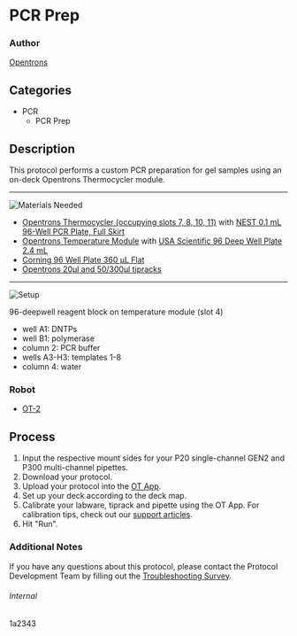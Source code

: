# PCR Prep

### Author
[Opentrons](https://opentrons.com/)

## Categories
* PCR
	* PCR Prep

## Description
This protocol performs a custom PCR preparation for gel samples using an on-deck Opentrons Thermocycler module.

---
![Materials Needed](https://s3.amazonaws.com/opentrons-protocol-library-website/custom-README-images/001-General+Headings/materials.png)

* [Opentrons Thermocycler (occupying slots 7, 8, 10, 11)](https://shop.opentrons.com/collections/hardware-modules/products/thermocycler-module) with [NEST 0.1 mL 96-Well PCR Plate, Full Skirt](https://shop.opentrons.com/collections/verified-labware/products/nest-0-1-ml-96-well-pcr-plate-full-skirt)
* [Opentrons Temperature Module](https://shop.opentrons.com/collections/hardware-modules/products/tempdeck) with [USA Scientific 96 Deep Well Plate 2.4 mL](https://www.usascientific.com/plateone-96-deep-well-2ml/p/PlateOne-96-Deep-Well-2mL)
* [Corning 96 Well Plate 360 µL Flat](https://ecatalog.corning.com/life-sciences/b2c/US/en/Microplates/Assay-Microplates/96-Well-Microplates/Corning%C2%AE-96-well-Solid-Black-and-White-Polystyrene-Microplates/p/corning96WellSolidBlackAndWhitePolystyreneMicroplates)
* [Opentrons 20µl and 50/300µl tipracks](https://shop.opentrons.com/collections/opentrons-tips)

---
![Setup](https://s3.amazonaws.com/opentrons-protocol-library-website/custom-README-images/001-General+Headings/Setup.png)

96-deepwell reagent block on temperature module (slot 4)
* well A1: DNTPs
* well B1: polymerase
* column 2: PCR buffer
* wells A3-H3: templates 1-8
* column 4: water

### Robot
* [OT-2](https://opentrons.com/ot-2)

## Process
1. Input the respective mount sides for your P20 single-channel GEN2 and P300 multi-channel pipettes.
2. Download your protocol.
3. Upload your protocol into the [OT App](https://opentrons.com/ot-app).
4. Set up your deck according to the deck map.
5. Calibrate your labware, tiprack and pipette using the OT App. For calibration tips, check out our [support articles](https://support.opentrons.com/en/collections/1559720-guide-for-getting-started-with-the-ot-2).
6. Hit "Run".

### Additional Notes
If you have any questions about this protocol, please contact the Protocol Development Team by filling out the [Troubleshooting Survey](https://protocol-troubleshooting.paperform.co/).

###### Internal
1a2343
